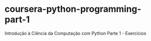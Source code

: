 # coursera-python-programming-part-1
Introdução à Ciência da Computação com Python Parte 1 - Exercícios
